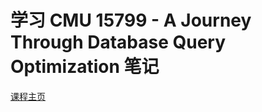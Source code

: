 # 学习 CMU 15799 - A Journey Through Database Query Optimization 笔记

[课程主页](https://15799.courses.cs.cmu.edu/spring2025/)